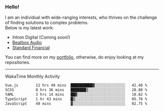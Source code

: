 ### Hello!

I am an individual with wide-ranging interests, who thrives on the challenge of finding solutions to complex problems. <br/> Below is my latest work:
- Intron Digital (Coming soon!)
- [Beatbox Audio](https://bumbleboss.xyz/w/beatbox-audio)
- [Standard Financial](https://bumbleboss.xyz/w/standard-financial)

You can find more on my [portfolio](https://bumbleboss.xyz/work), otherwise, do enjoy looking at my repositories.

---

WakaTime Monthly Activity

<!--START_SECTION:waka-->

```txt
Vue.js        12 hrs 40 mins  ██████████▓░░░░░░░░░░░░░░   42.40 %
SCSS          8 hrs 36 mins   ███████▒░░░░░░░░░░░░░░░░░   28.80 %
YAML          3 hrs 14 mins   ██▓░░░░░░░░░░░░░░░░░░░░░░   10.82 %
TypeScript    1 hr 43 mins    █▒░░░░░░░░░░░░░░░░░░░░░░░   05.78 %
JavaScript    49 mins         ▓░░░░░░░░░░░░░░░░░░░░░░░░   02.75 %
```

<!--END_SECTION:waka-->
